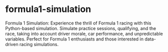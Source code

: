 # formula1-simulation
Formula 1 Simulation: Experience the thrill of Formula 1 racing with this Python-based simulation. Simulate practice sessions, qualifying, and the race, taking into account driver morale, car performance, and unpredictable variables. Perfect for Formula 1 enthusiasts and those interested in data-driven racing simulations.

